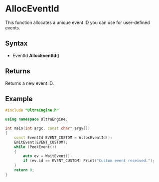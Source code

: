 # AllocEventId

This function allocates a unique event ID you can use for user-defined events.

## Syntax

- EventId **AllocEventId**()

## Returns

Returns a new event ID.

## Example

```c++
#include "UltraEngine.h"

using namespace UltraEngine;

int main(int argc, const char* argv[])
{
	const EventId EVENT_CUSTOM = AllocEventId();
	EmitEvent(EVENT_CUSTOM);
	while (PeekEvent())
	{
		auto ev = WaitEvent();
		if (ev.id == EVENT_CUSTOM) Print("Custom event received.");
	}
	return 0;
}
```
